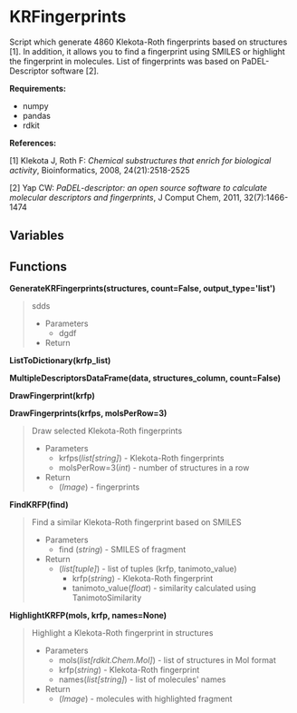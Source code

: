# KRFingerprints

Script which generate 4860 Klekota-Roth fingerprints based on structures \[1\]. In addition, it allows you to find a fingerprint using SMILES or highlight  the fingerprint in molecules. List of fingerprints was based on PaDEL-Descriptor software \[2\].

**Requirements:**
- numpy
- pandas
- rdkit

**References:**

\[1\] Klekota J, Roth F: *Chemical substructures that enrich for biological activity*, Bioinformatics, 2008, 24(21):2518-2525
 
\[2\] Yap CW: *PaDEL-descriptor: an open source software to calculate molecular descriptors and fingerprints*, J Comput Chem, 2011, 32(7):1466-1474

## Variables

## Functions
**GenerateKRFingerprints(structures, count=False, output_type='list')**
> sdds
> - Parameters
>   - dgdf
> - Return

**ListToDictionary(krfp_list)**

**MultipleDescriptorsDataFrame(data, structures_column, count=False)**

**DrawFingerprint(krfp)**

**DrawFingerprints(krfps, molsPerRow=3)**
> Draw selected Klekota-Roth fingerprints
> - Parameters
>   - krfps(*list\[string\]*) - Klekota-Roth fingerprints
>   - molsPerRow=3(*int*) - number of structures in a row
> - Return
>   - (*Image*) - fingerprints

**FindKRFP(find)**
> Find a similar Klekota-Roth fingerprint based on SMILES
> - Parameters
>   - find (*string*) - SMILES of fragment
> - Return
>   - (*list\[tuple\]*) - list of tuples (krfp, tanimoto_value)
>     - krfp(*string*) - Klekota-Roth fingerprint
>     - tanimoto_value(*float*) - similarity calculated using TanimotoSimilarity

**HighlightKRFP(mols, krfp, names=None)**
> Highlight a Klekota-Roth fingerprint in structures
> - Parameters
>   - mols(*list\[rdkit.Chem.Mol\]*) - list of structures in Mol format
>   - krfp(*string*) - Klekota-Roth fingerprint
>   - names(*list\[string\]*) - list of molecules' names
> - Return
>   - (*Image*) - molecules with highlighted fragment
